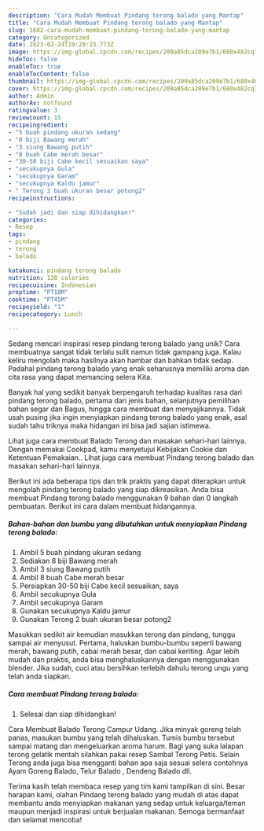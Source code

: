```yaml
---
description: "Cara Mudah Membuat Pindang terong balado yang Mantap"
title: "Cara Mudah Membuat Pindang terong balado yang Mantap"
slug: 1602-cara-mudah-membuat-pindang-terong-balado-yang-mantap
category: Uncategorized
date: 2023-02-24T19:29:23.773Z
image: https://img-global.cpcdn.com/recipes/209a85dca209e7b1/680x482cq70/pindang-terong-balado-foto-resep-utama.jpg
hideToc: false
enableToc: true
enableTocContent: false
thumbnail: https://img-global.cpcdn.com/recipes/209a85dca209e7b1/680x482cq70/pindang-terong-balado-foto-resep-utama.jpg
cover: https://img-global.cpcdn.com/recipes/209a85dca209e7b1/680x482cq70/pindang-terong-balado-foto-resep-utama.jpg
author: Admin
authorAv: notfound
ratingvalue: 3
reviewcount: 15
recipeingredient:
- "5 buah pindang ukuran sedang"
- "8 biji Bawang merah"
- "3 siung Bawang putih"
- "8 buah Cabe merah besar"
- "30-50 biji Cabe kecil sesuaikan saya"
- "secukupnya Gula"
- "secukupnya Garam"
- "secukupnya Kaldu jamur"
- " Terong 2 buah ukuran besar potong2"
recipeinstructions:

- "Sudah jadi dan siap dihidangkan!"
categories:
- Resep
tags:
- pindang
- terong
- balado

katakunci: pindang terong balado 
nutrition: 138 calories
recipecuisine: Indonesian
preptime: "PT18M"
cooktime: "PT45M"
recipeyield: "1"
recipecategory: Lunch

---
```





Sedang mencari inspirasi resep pindang terong balado yang unik? Cara membuatnya sangat tidak terlalu sulit namun tidak gampang juga. Kalau keliru mengolah maka hasilnya akan hambar dan bahkan tidak sedap. Padahal pindang terong balado yang enak seharusnya memiliki aroma dan cita rasa yang dapat memancing selera Kita.





Banyak hal yang sedikit banyak berpengaruh terhadap kualitas rasa dari pindang terong balado, pertama dari jenis bahan, selanjutnya pemilihan bahan segar dan Bagus, hingga cara membuat dan menyajikannya. Tidak usah pusing jika ingin menyiapkan pindang terong balado yang enak,      asal sudah tahu triknya maka hidangan ini bisa jadi sajian istimewa.














Lihat juga cara membuat Balado Terong dan masakan sehari-hari lainnya. Dengan memakai Cookpad, kamu menyetujui Kebijakan Cookie dan Ketentuan Pemakaian.. Lihat juga cara membuat Pindang terong balado dan masakan sehari-hari lainnya.






Berikut ini ada beberapa tips dan trik praktis yang dapat diterapkan untuk mengolah pindang terong balado yang siap dikreasikan. Anda bisa membuat Pindang terong balado menggunakan 9 bahan dan 0 langkah pembuatan. Berikut ini cara dalam membuat hidangannya.

<!--inarticleads1-->

##### Bahan-bahan dan bumbu yang dibutuhkan untuk menyiapkan Pindang terong balado:

1. Ambil 5 buah pindang ukuran sedang
1. Sediakan 8 biji Bawang merah
1. Ambil 3 siung Bawang putih
1. Ambil 8 buah Cabe merah besar
1. Persiapkan 30-50 biji Cabe kecil sesuaikan, saya
1. Ambil secukupnya Gula
1. Ambil secukupnya Garam
1. Gunakan secukupnya Kaldu jamur
1. Gunakan  Terong 2 buah ukuran besar potong2


Masukkan sedikit air kemudian masukkan terong dan pindang, tunggu sampai air menyusut. Pertama, haluskan bumbu-bumbu seperti bawang merah, bawang putih, cabai merah besar, dan cabai keriting. Agar lebih mudah dan praktis, anda bisa menghaluskannya dengan menggunakan blender. Jika sudah, cuci atau bersihkan terlebih dahulu terong ungu yang telah anda siapkan. 

<!--inarticleads2-->

##### Cara membuat Pindang terong balado:


1. Selesai dan siap dihidangkan!

Cara Membuat Balado Terong Campur Udang. Jika minyak goreng telah panas, masukan bumbu yang telah dihaluskan. Tumis bumbu tersebut sampai matang dan mengeluarkan aroma harum. Bagi yang suka lalapan terong gelatik mentah silahkan pakai resep Sambal Terong Petis. Selain Terong anda juga bisa mengganti bahan apa saja sesuai selera contohnya Ayam Goreng Balado, Telur Balado , Dendeng Balado dll. 

Terima kasih telah membaca resep yang tim kami tampilkan di sini. Besar harapan kami, olahan Pindang terong balado yang mudah di atas dapat membantu anda menyiapkan makanan yang sedap untuk keluarga/teman maupun menjadi inspirasi untuk berjualan makanan. Semoga bermanfaat dan selamat mencoba!
